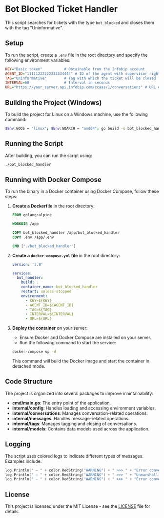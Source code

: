 # Bot Blocked Ticket Handler

This script searches for tickets with the type `bot_blocked` and closes them with the tag "Uninformative".

## Setup

To run the script, create a `.env` file in the root directory and specify the following environment variables:

```ini
KEY="Basic token"          # Obtainable from the Infobip account
AGENT_ID="11111222222333334444" # ID of the agent with supervisor rights
TAG="Uninformative"        # Tag with which the ticket will be closed
INTERVAL=60                # Interval in seconds
URL="https://your_server.api.infobip.com/ccaas/1/conversations" # URL of the Infobip server
```

## Building the Project (Windows)

To build the project for Linux on a Windows machine, use the following command:

```bash
$Env:GOOS = "linux"; $Env:GOARCH = "amd64"; go build -o bot_blocked_handler cmd/main.go
```

## Running the Script

After building, you can run the script using:

```bash
./bot_blocked_handler
```

## Running with Docker Compose

To run the binary in a Docker container using Docker Compose, follow these steps:

1. **Create a Dockerfile** in the root directory:

    ```dockerfile
    FROM golang:alpine

    WORKDIR /app

    COPY bot_blocked_handler /app/bot_blocked_handler
    COPY .env /app/.env

    CMD ["./bot_blocked_handler"]
    ```

2. **Create a `docker-compose.yml` file** in the root directory:

    ```yaml
    version: '3.8'

    services:
      bot_handler:
        build: .
        container_name: bot_blocked_handler
        restart: unless-stopped
        environment:
          - KEY=${KEY}
          - AGENT_ID=${AGENT_ID}
          - TAG=${TAG}
          - INTERVAL=${INTERVAL}
          - URL=${URL}
    ```

3. **Deploy the container** on your server:

    - Ensure Docker and Docker Compose are installed on your server.
    - Run the following command to start the service:

    ```bash
    docker-compose up -d
    ```

    This command will build the Docker image and start the container in detached mode.

## Code Structure

The project is organized into several packages to improve maintainability:

- **cmd/main.go**: The entry point of the application.
- **internal/config**: Handles loading and accessing environment variables.
- **internal/conversations**: Manages conversation-related operations.
- **internal/messages**: Handles message-related operations.
- **internal/tags**: Manages tagging and closing of conversations.
- **internal/models**: Contains data models used across the application.

## Logging 

The script uses colored logs to indicate different types of messages. Examples include:

```go
log.Println(" — " + color.RedString("WARNING") + " >>> " + "Error converting string to number ", err)
log.Println(" — " + color.RedString("WARNING") + " >>> " + "Unmarshalling error: ", err)
log.Println(" — " + color.RedString("WARNING") + " >>> " + "Error converting to JSON: ", err)
```

## License

This project is licensed under the MIT License - see the [LICENSE](LICENSE) file for details.
